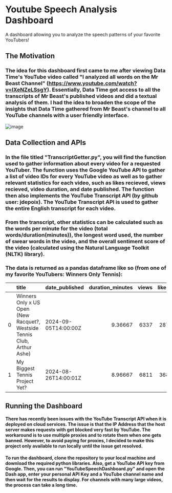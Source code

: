 # Youtube Speech Analysis Dashboard
A dashboard allowing you to analyze the speech patterns of your favorite YouTubers!


## The Motivation

### The idea for this dashboard first came to me after viewing Data Time's YouTube video called "I analyzed all words on the Mr Beast Channel" (https://www.youtube.com/watch?v=lXeNZeLSsgY). Essentially, Data Time got access to all the transcripts of Mr Beast's published videos and did a textual analysis of them. I had the idea to broaden the scope of the insights that Data Time gathered from Mr Beast's channel to all YouTube channels with a user friendly interface.

![image](https://github.com/user-attachments/assets/378d0646-f45e-452f-a8e1-a03e93d4969b)


## Data Collection and APIs

### In the file titled "TranscriptGetter.py", you will find the function used to gather information about every video for a requested YouTuber. The function uses the Google YouTube API to gather a list of video IDs for every YouTube video as well as to gather relevant statistics for each video, such as likes recieved, views recieved, video duration, and date published. The function then also implements the YouTube Transcript API (by github user: jdepoix). The YouTube Transcript API is used to gather the entire English transcript for each video. 

### From the transcript, other statistics can be calculated such as the words per minute for the video (total words/duration(minutes)), the longest word used, the number of swear words in the video, and the overall sentiment score of the video (calculated using the Natural Language Toolkit (NLTK) library).

### The data is returned as a pandas dataframe like so (from one of my favorite YouTubers: Winners Only Tennis):

|    | title                                                                    | date_published       |   duration_minutes |   views |   likes | transcript                                                                                                                                                                                                                                                                                                                                                                                                                                                                                                                                                                                                                                                                                                                                                                                                                                                                                                                                                                                                                                                                                                                                                                                                                                                                                                                                                                                                                                                                                                                                                                                                                                                                                                                                                                                                                                                                                                                                                                                                                                                                                                                                                                                                                                                                                                                                                                                                                                                                                                                                                                                                                                                                                                                                                                                                                                                                                                                                                                                                                                                                                                                                                                                                                                                                                                                                                                                                                                                                                                                                                                                                                                                                                                                                                                                                                                                                                                                                                                                                                                                                                                                                                                                                                                                                                                                                                                                                                                                                                                                                                                                                                                                                                                                                                                                                                                                                                                                                                                                                                                                                                                                                                                                                                                                                                                                                                                                                                                                                                                                                                                                                                                                                                                                                                                                                                                                                                                                                                                                                                                                                                                                                                                                                                                                                                                                                                                                                                                                                                                                                                                                                                                                                                                                                                                                                                                                                                                                                                                                                                                                                                                                                                                                                                                                                                                                                                                                                                                                                                                                                                                                                                                                                                                                                                                                                                                                                                                                                                                                                                                                                                                                                                                                                                                                                                                                                                                                                                                                                                                                                                                                                                                                                                                                                                                                                                                                                                                                                                                                                                                                                                                                                                                                                                                                                                                                                                                                                                                                                                                                                                                                                                                                                                                                                                                                                                                                                                                                                                                                                                                                                                                                                                                                                                                                                                                                                                                                                                                                                                                                                                                                                                                                                                                                                                                                                                                                                                                                                                                                                                                                                                                                                                                                                                                                                                                                                                                                                                                                                                                                                                                                                                                                                                                                                                                                                                                                                                                                                                                                                                                                                                                                                                                                                                                                                                                                                                                                                                                                                                                                                                                                                                                                                                                                                                                                                                                                                                                                                                                                                                                                                                                                                                                                                                                                                                                                                                                                                                                        |   words_per_min | longest_word   |   number_swear_words |   sentiment_score | video_id    | link                                        |
|---:|:-------------------------------------------------------------------------|:---------------------|-------------------:|--------:|--------:|:--------------------------------------------------------------------------------------------------------------------------------------------------------------------------------------------------------------------------------------------------------------------------------------------------------------------------------------------------------------------------------------------------------------------------------------------------------------------------------------------------------------------------------------------------------------------------------------------------------------------------------------------------------------------------------------------------------------------------------------------------------------------------------------------------------------------------------------------------------------------------------------------------------------------------------------------------------------------------------------------------------------------------------------------------------------------------------------------------------------------------------------------------------------------------------------------------------------------------------------------------------------------------------------------------------------------------------------------------------------------------------------------------------------------------------------------------------------------------------------------------------------------------------------------------------------------------------------------------------------------------------------------------------------------------------------------------------------------------------------------------------------------------------------------------------------------------------------------------------------------------------------------------------------------------------------------------------------------------------------------------------------------------------------------------------------------------------------------------------------------------------------------------------------------------------------------------------------------------------------------------------------------------------------------------------------------------------------------------------------------------------------------------------------------------------------------------------------------------------------------------------------------------------------------------------------------------------------------------------------------------------------------------------------------------------------------------------------------------------------------------------------------------------------------------------------------------------------------------------------------------------------------------------------------------------------------------------------------------------------------------------------------------------------------------------------------------------------------------------------------------------------------------------------------------------------------------------------------------------------------------------------------------------------------------------------------------------------------------------------------------------------------------------------------------------------------------------------------------------------------------------------------------------------------------------------------------------------------------------------------------------------------------------------------------------------------------------------------------------------------------------------------------------------------------------------------------------------------------------------------------------------------------------------------------------------------------------------------------------------------------------------------------------------------------------------------------------------------------------------------------------------------------------------------------------------------------------------------------------------------------------------------------------------------------------------------------------------------------------------------------------------------------------------------------------------------------------------------------------------------------------------------------------------------------------------------------------------------------------------------------------------------------------------------------------------------------------------------------------------------------------------------------------------------------------------------------------------------------------------------------------------------------------------------------------------------------------------------------------------------------------------------------------------------------------------------------------------------------------------------------------------------------------------------------------------------------------------------------------------------------------------------------------------------------------------------------------------------------------------------------------------------------------------------------------------------------------------------------------------------------------------------------------------------------------------------------------------------------------------------------------------------------------------------------------------------------------------------------------------------------------------------------------------------------------------------------------------------------------------------------------------------------------------------------------------------------------------------------------------------------------------------------------------------------------------------------------------------------------------------------------------------------------------------------------------------------------------------------------------------------------------------------------------------------------------------------------------------------------------------------------------------------------------------------------------------------------------------------------------------------------------------------------------------------------------------------------------------------------------------------------------------------------------------------------------------------------------------------------------------------------------------------------------------------------------------------------------------------------------------------------------------------------------------------------------------------------------------------------------------------------------------------------------------------------------------------------------------------------------------------------------------------------------------------------------------------------------------------------------------------------------------------------------------------------------------------------------------------------------------------------------------------------------------------------------------------------------------------------------------------------------------------------------------------------------------------------------------------------------------------------------------------------------------------------------------------------------------------------------------------------------------------------------------------------------------------------------------------------------------------------------------------------------------------------------------------------------------------------------------------------------------------------------------------------------------------------------------------------------------------------------------------------------------------------------------------------------------------------------------------------------------------------------------------------------------------------------------------------------------------------------------------------------------------------------------------------------------------------------------------------------------------------------------------------------------------------------------------------------------------------------------------------------------------------------------------------------------------------------------------------------------------------------------------------------------------------------------------------------------------------------------------------------------------------------------------------------------------------------------------------------------------------------------------------------------------------------------------------------------------------------------------------------------------------------------------------------------------------------------------------------------------------------------------------------------------------------------------------------------------------------------------------------------------------------------------------------------------------------------------------------------------------------------------------------------------------------------------------------------------------------------------------------------------------------------------------------------------------------------------------------------------------------------------------------------------------------------------------------------------------------------------------------------------------------------------------------------------------------------------------------------------------------------------------------------------------------------------------------------------------------------------------------------------------------------------------------------------------------------------------------------------------------------------------------------------------------------------------------------------------------------------------------------------------------------------------------------------------------------------------------------------------------------------------------------------------------------------------------------------------------------------------------------------------------------------------------------------------------------------------------------------------------------------------------------------------------------------------------------------------------------------------------------------------------------------------------------------------------------------------------------------------------------------------------------------------------------------------------------------------------------------------------------------------------------------------------------------------------------------------------------------------------------------------------------------------------------------------------------------------------------------------------------------------------------------------------------------------------------------------------------------------------------------------------------------------------------------------------------------------------------------------------------------------------------------------------------------------------------------------------------------------------------------------------------------------------------------------------------------------------------------------------------------------------------------------------------------------------------------------------------------------------------------------------------------------------------------------------------------------------------------------------------------------------------------------------------------------------------------------------------------------------------------------------------------------------------------------------------------------------------------------------------------------------------------------------------------------------------------------------------------------------------------------------------------------------------------------------------------------------------------------------------------------------------------------------------------------------------------------------------------------------------------------------------------------------------------------------------------------------------------------------------------------------------------------------------------------------------------------------------------------------------------------------------------------------------------------------------------------------------------------------------------------------------------------------------------------------------------------------------------------------------------------------------------------------------------------------------------------------------------------------------------------------------------|----------------:|:---------------|---------------------:|------------------:|:------------|:--------------------------------------------|
|  0 | Winners Only x US Open (New Racquet?, Westside Tennis Club, Arthur Ashe) | 2024-09-05T14:00:00Z |           9.36667  |    6337 |     287 | just 2 months...                                                                                                                                                                                                                                                                                                                                                                                                                                                                                                                                                                                                                                                                                                                                                                                                                                                                                                                                                                                                                                                                                                                                                                                                                                                                                                                                                                                                                                                                                                                                                                                                                                                                                                                                                                                                                                                                                                                                                                                                                                                                                                                                                                                                                                                                                                                                                                                                                                                                                                                                                                                                                                                                                                                                                                                                                                                                                                                                                                                                                                                                                                                                                                                                                                                                                                                                                                                                                                                                                                                                                                                                                                                                                                                                                                                                                                                                                                                                                                                                                                                                                                                                                                                                                                                                                                                                                                                                                                                                                                                                                                                                                                                                                                                                                                                                                                                                                                                                                                                                                                                                                                                                                                                                                                                                                                                                                                                                                                                                                                                                                                                                                                                                                                                                                                                                                                                                                                                                                                                                                                                                                                                                                                                                                                                                                                                                                                                                                                                                                                                                                                                                                                                                                                                                                                                                                                                                                                                                                                                                                                                                                                                                                                                                                                                                                                                                                                                                                                                                                                                                                                                                                                                                                                                                        |         117.224 | miraculously   |                    1 |               1   | -bWFqvczHmc | https://www.youtube.com/watch?v=-bWFqvczHmc |
|  1 | My Biggest Tennis Project Yet?                                           | 2024-08-26T14:00:01Z |           8.96667  |    6811 |     368 | now I know...                                                                                                                                                                                                                                                                                                                                                                                                                                                                                                                                                                                                                                                                                                                                                                                                                                                                                                                                                                                                                                                                                                                                                                                                                                                                                                                                                                                                                                                                                                                                                                                                                                                                                                                                                                                                                                                                                                                                                                                                                                                                                                                                                                                                                                                                                                                                                                                                                                                                                                                                                                                                                                                                                                                                                                                                                                                                                                                                                                                                                                                                                                                                                                                                                                                                                                                                                                                                                                                                                                                                                                                                                                                                                                                                                                                                                                                                                                                                                                                                                                                                                                                                                                                                                                                                                                                                                                                                                                                                                                                                                                                                                                                                                                                                                                                                                                                                                                                                                                                                                                                                                                                                                                                                                                                                                                                                                                                                                                                                                                                                                                                                                                                                                                                                                                                                                                                                                                                                                                                                                                                                                                                                                                                                                                                                                                                                                                                                       |         147.77  | choreographing |                    1 |               1   | 0lB5Orylvh8 | https://www.youtube.com/watch?v=0lB5Orylvh8 |
      

## Running the Dashboard

#### There has recently been issues with the YouTube Transcript API when it is deployed on cloud services. The issue is that the IP Address that the host server makes requests with get blocked very fast by YouTube. The workaround is to use multiple proxies and to rotate them when one gets banned. However, to avoid paying for proxies, I decided to make this project only available to run locally until the issue get resolved. 

#### To run the dashboard, clone the repository to your local machine and download the required python libraries. Also, get a YouTube API key from Google. Then, you can run "YouTubeSpeechDashboard.py" and open the Dash app, enter your personal API Key and a YouTube channel name and then wait for the results to display. For channels with many large videos, the process can take a long time.


